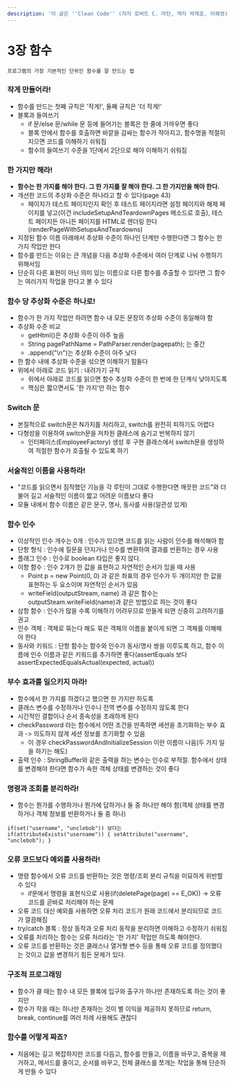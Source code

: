 ```yaml
---
description: '이 글은 ''Clean Code'' (저자 로버트 C. 마틴, 역자 박재호, 이해영)'' 책 내용 중 일부를 정리한 글입니다.'
---
```


# 3장 함수

 `프로그램의 가장 기본적인 단위인 함수를 잘 만드는 법`

### **작게 만들어라!**

* 함수를 만드는 첫째 규칙은 '작게!', 둘째 규칙은 '더 작게!'
* 블록과 들여쓰기
  * if 문/else 문/while 문 등에 들어가는 블록은 한 줄에 가까우면 좋다
  * 블록 안에서 함수를 호출하면 바깥을 감싸는 함수가 작아지고, 함수명을 적절히 지으면 코드를 이해하기 쉬워짐
  * 함수의 들여쓰기 수준을 1단에서 2단으로 해야 이해하기 쉬워짐

### 한 가지만 해라!

* **함수는 한 가지를 해야 한다. 그 한 가지를 잘 해야 한다. 그 한 가지만을 해야 한다.**
* 개선한 코드의 추상화 수준은 하나라고 할 수 있다\(page 43\)
  * 페이지가 테스트 페이지인지 확인 후 테스트 페이지라면 설정 페이지와 해제 페이지를 넣고\(이건 includeSetupAndTeardownPages 메소드로 호출\), 테스트 페이지든 아니든 페이지를 HTML로 렌더링 한다\(renderPageWithSetupsAndTeardowns\)
* 지정된 함수 이름 아래에서 추상화 수준이 하나인 단계만 수행한다면 그 함수는 한 가지 작업만 한다
* 함수를 만드는 이유는 큰 개념을 다음 추상화 수준에서 여러 단계로 나눠 수행하기 위해서임
* 단순히 다른 표현이 아닌 의미 있는 이름으로 다른 함수를 추출할 수 있다면 그 함수는 여러가지 작업을 한다고 볼 수 있다

### 함수 당 추상화 수준은 하나로!

* 함수가 한 가지 작업만 하려면 함수 내 모든 문장의 추상화 수준이 동일해야 함
* 추상화 수준 비교
  * getHtml\(\)은 추상화 수준이 아주 높음
  * String pagePathName = PathParser.render\(pagepath\); 는 중간
  * .append\("\n"\)는 추상화 수준이 아주 낮다
* 한 함수 내에 추상화 수준을 섞으면 이해하기 힘들다
* 위에서 아래로 코드 읽기 : 내려가기 규칙
  * 위에서 아래로 코드를 읽으면 함수 추상화 수준이 한 번에 한 단계식 낮아지도록
  * 핵심은 짧으면서도 '한 가지'만 하는 함수

### Switch 문

* 본질적으로 switch문은 N가지를 처리하고, switch를 완전히 피하기도 어렵다
* 다형성을 이용하여 switch문을 저차원 클래스에 숨기고 반복하지 않기
  * 인터페이스\(EmployeeFactory\) 생성 후 구현 클래스에서 switch문을 생성하여 적절한 함수가 호출될 수 있도록 하기

### 서술적인 이름을 사용하라!

* "코드를 읽으면서 짐작했던 기능을 각 루틴이 그대로 수행한다면 깨끗한 코드"와 더불어 길고 서술적인 이름이 짧고 어려운 이름보다 좋다
* 모듈 내에서 함수 이름은 같은 문구, 명사, 동사를 사용\(일관성 있게\)

### 함수 인수

* 이상적인 인수 개수는 0개 : 인수가 있으면 코드를 읽는 사람이 인수를 해석해야 함
* 단항 형식 : 인수에 질문을 던지거나 인수를 변환하여 결과를 반환하는 경우 사용
* 플래그 인수 : 인수로 boolean 타입은 좋지 않다. 
* 이항 함수 : 인수 2개가 한 값을 표현하고 자연적인 순서가 있을 때 사용 
  * Point p = new Point\(0, 0\) 과 같은 좌표의 경우 인수가 두 개이지만 한 값을 표현하는 두 요소이며 자연적인 순서가 있음
  * writeField\(outputStream, name\) 과 같은 함수는 outputSteam.writeField\(name\)과 같은 방법으로 하는 것이 좋다
* 삼항 함수 : 인수가 많을 수록 이해하기 어려우므로 만들게 되면 신중히 고려하기를 권고
* 인수 객체 : 객체로 묶는다 해도 묶은 객체의 이름을 붙이게 되면 그 객체를 이해해야 한다
* 동사와 키워드 : 단항 함수는 함수와 인수가 동사/명사 쌍을 이루도록 하고, 함수 이름에 인수 이름과 같은 키워드를 추가하면 좋다\(assertEquals 보다 assertExpectedEqualsActual\(expected, actual\)\)

### 부수 효과를 일으키지 마라!

* 함수에서 한 가지를 하겠다고 했으면 한 가지만 하도록
* 클래스 변수를 수정하거나 인수나 전역 변수를 수정하지 않도록 한다
* 시간적인 결합이나 순서 종속성을 초래하게 된다
* checkPassword 라는 함수에서 어떤 조건을 만족하면 세션을 초기화하는 부수 효과 -&gt; 의도하지 않게 세션 정보를 초기화할 수 있음
  * 이 경우 checkPasswordAndInitializeSession 이란 이름이 나음\(두 가지 일을 하기는 해도\)
* 출력 인수 : StringBuffer와 같은 출력을 하는 변수는 인수로 부적절. 함수에서 상태를 변경해야 한다면 함수가 속한 객체 상태를 변경하는 것이 좋다

### 명령과 조회를 분리하라!

* 함수는 뭔가를 수행하거나 뭔가에 답하거나 둘 중 하나만 해야 함\(객체 상태를 변경하거나 객체 정보를 반환하거나 둘 중 하나\)

```text
if(set("username", "unclebob")) 보다는
if(attributeExists("username")) { setAttribute("username", "unclebob"); }
```

### 오류 코드보다 예외를 사용하라!

* 명령 함수에서 오류 코드를 반환하는 것은 명령/조회 분리 규칙을 미묘하게 위반할 수 있다
  * if문에서 명령을 표현식으로 사용\(if\(deletePage\(page\) == E\_OK\)\) -&gt; 오류 코드를 곧바로 처리해야 하는 문제
* 오류 코드 대신 예외를 사용하면 오류 처리 코드가 원래 코드에서 분리되므로 코드가 깔끔해짐
* try/catch 블록 : 정상 동작과 오류 처리 동작을 분리하면 이해하고 수정하기 쉬워짐
* 오류를 처리하는 함수는 오류 처리라는 '한 가지' 작업만 하도록 해야한다.
* 오류 코드를 반환하는 것은 클래스나 열거형 변수 등을 통해 오류 코드를 정의했다는 것이고 값을 변경하기 힘든 문제가 있다.

### 구조적 프로그래밍

* 함수가 클 때는 함수 내 모든 블록에 입구와 출구가 하나만 존재하도록 하는 것이 좋지만
* 함수가 작을 때는 하나만 존재하는 것이 별 이익을 제공하지 못하므로 return, break, continue를 여러 차례 사용해도 괜찮다

### 함수를 어떻게 짜죠?

* 처음에는 길고 복잡하지만 코드를 다듬고, 함수를 만들고, 이름을 바꾸고, 중복을 제거하고, 메서드를 줄이고, 순서를 바꾸고, 전체 클래스를 쪼개는 작업을 통해 단순하게 만들 수 있다


